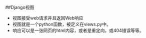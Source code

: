 ##Django视图
* 视图接受web请求并且返回Web响应
* 视图就是一个python函数，被定义在views.py中。
* 响应可以是一张网页的html内容，或者是重定向，或404错误等等。

